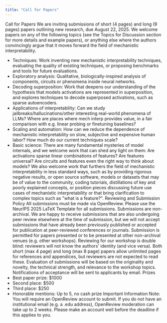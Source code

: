 ```yaml
---
title: "Call for Papers"
---
```


﻿Call for Papers
We are inviting submissions of short (4 pages) and long (9 pages) papers outlining new research, due August 22, 2025. We welcome papers on any of the following topics (see the Topics for Discussion section for more details and example papers), or anything else where the authors convincingly argue that it moves forward the field of mechanistic interpretability.
* Techniques: Work inventing new mechanistic interpretability techniques, evaluating the quality of existing techniques, or proposing benchmarks and tools for future evaluations.
* Exploratory analysis: Qualitative, biologically-inspired analysis of components, circuits or phenomena inside neural networks.
* Decoding superposition: Work that deepens our understanding of the hypothesis that models activations are represented in superposition, and explores techniques to decode superposed activations, such as sparse autoencoders.
* Applications of interpretability: Can we study jailbreaks/hallucinations/other interesting real-world phenomena of LLMs? Where are places where mech interp provides value, in a fair comparison with e.g. linear probing or finetuning baselines?
* Scaling and automation: How can we reduce the dependence of mechanistic interpretability on slow, subjective and expensive human labor? How much do our current techniques scale?
* Basic science: There are many fundamental mysteries of model internals, and we welcome work that can shed any light on them: Are activations sparse linear combinations of features? Are features universal? Are circuits and features even the right way to think about models?
We also welcome work that furthers the field of mechanistic interpretability in less standard ways, such as by providing rigorous negative results, or open source software, models or datasets that may be of value to the community, coding tutorials, distillations of key and poorly explained concepts, or position pieces discussing future use cases of mechanistic interpretability or that bring clarification to complex topics such as "what is a feature?".
Reviewing and Submission Policy
All submissions must be made via OpenReview. Please use the NeurIPS 2025 LaTeX Template for all submissions.
Submissions are non-archival. We are happy to receive submissions that are also undergoing peer review elsewhere at the time of submission, but we will not accept submissions that have already been previously published or accepted for publication at peer-reviewed conferences or journals. Submission is permitted for papers presented or to be presented at other non-archival venues (e.g. other workshops).
Reviewing for our workshop is double blind: reviewers will not know the authors' identity (and vice versa). Both short (max 4 page) and long (max 8 page) papers allow unlimited pages for references and appendices, but reviewers are not expected to read these. Evaluation of submissions will be based on the originality and novelty, the technical strength, and relevance to the workshop topics. Notifications of acceptance will be sent to applicants by email.
Prizes
* Best paper prize: $1000
* Second place: $500
* Third place: $250
* Honorable mentions: Up to 5, no cash prize
Important Information
Note: You will require an OpenReview account to submit. If you do not have an institutional email (e.g. a .edu address), OpenReview moderation can take up to 2 weeks. Please make an account well before the deadline if this applies to you.